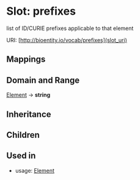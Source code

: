 # Slot: prefixes


list of ID/CURIE prefixes applicable to that element

URI: [http://bioentity.io/vocab/prefixes](slot_uri)
## Mappings

## Domain and Range

[Element](Element.md) -> **string**
## Inheritance

## Children

## Used in

 *  usage: [Element](Element.md)
